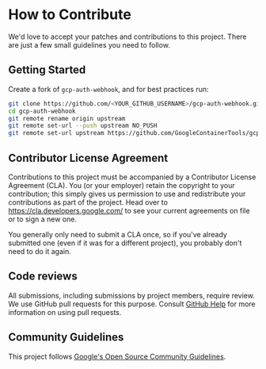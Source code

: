 # How to Contribute

We'd love to accept your patches and contributions to this project. There are
just a few small guidelines you need to follow.

## Getting Started

Create a fork of `gcp-auth-webhook`, and for best practices run:

```bash
git clone https://github.com/<YOUR_GITHUB_USERNAME>/gcp-auth-webhook.git
cd gcp-auth-webhook
git remote rename origin upstream
git remote set-url --push upstream NO_PUSH
git remote set-url upstream https://github.com/GoogleContainerTools/gcp-auth-webhook
```

## Contributor License Agreement

Contributions to this project must be accompanied by a Contributor License
Agreement (CLA). You (or your employer) retain the copyright to your
contribution; this simply gives us permission to use and redistribute your
contributions as part of the project. Head over to
<https://cla.developers.google.com/> to see your current agreements on file or
to sign a new one.

You generally only need to submit a CLA once, so if you've already submitted one
(even if it was for a different project), you probably don't need to do it
again.

## Code reviews

All submissions, including submissions by project members, require review. We
use GitHub pull requests for this purpose. Consult
[GitHub Help](https://help.github.com/articles/about-pull-requests/) for more
information on using pull requests.

## Community Guidelines

This project follows
[Google's Open Source Community Guidelines](https://opensource.google/conduct/).